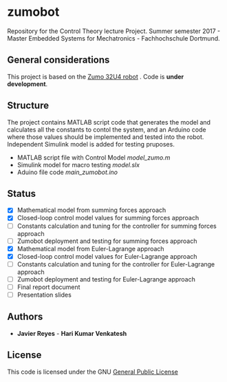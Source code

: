 # zumobot

Repository for the Control Theory lecture Project.
Summer semester 2017 - Master Embedded Systems for Mechatronics - Fachhochschule Dortmund.

## General considerations

This project is based on the [Zumo 32U4 robot](https://www.pololu.com/category/170/zumo-32u4-robot) . Code is **under development**.

## Structure

The project contains MATLAB script code that generates the model and calculates all the constants to contol the system, and an Arduino code where those values should be implemented and tested into the robot. Independent Simulink model is added for testing pruposes.

* MATLAB script file with Control Model _model_zumo.m_
* Simulink model for macro testing _model.slx_
* Aduino file code _main_zumobot.ino_

## Status

- [x] Mathematical model from summing forces approach
- [x] Closed-loop control model values for summing forces approach
- [ ] Constants calculation and tuning for the controller for summing forces approach
- [ ] Zumobot deployment and testing for summing forces approach
- [x] Mathematical model from Euler-Lagrange approach
- [x] Closed-loop control model values for Euler-Lagrange approach
- [ ] Constants calculation and tuning for the controller for Euler-Lagrange approach
- [ ] Zumobot deployment and testing for Euler-Lagrange approach
- [ ] Final report document
- [ ] Presentation slides

## Authors

* **Javier Reyes** - **Hari Kumar Venkatesh**

## License

This code is licensed under the GNU [General Public License](License.md)
